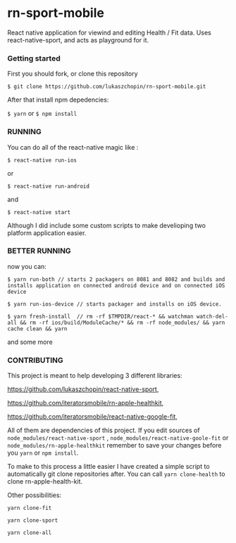 # rn-sport-mobile


React native application for viewind and editing Health / Fit data. 
Uses react-native-sport, and acts as playground for it. 

### Getting started

First you should fork, or clone this repository

`$ git clone https://github.com/lukaszchopin/rn-sport-mobile.git`

After that install npm depedencies:

`$ yarn` 
or
`$ npm install`



### RUNNING

You can do all of the react-native magic like :

`$ react-native run-ios`

or

`$ react-native run-android`

and

`$ react-native start`


Although I did include some custom scripts to make develioping two platform application easier. 

### BETTER RUNNING



now you can:

`$ yarn run-both
// starts 2 packagers on 8081 and 8082 and builds and installs application on connected android device and on connected iOS device `

`$ yarn run-ios-device
// starts packager and installs on iOS device. `

`$ yarn fresh-install 
// rm -rf $TMPDIR/react-* && watchman watch-del-all && rm -rf ios/build/ModuleCache/* && rm -rf node_modules/ && yarn cache clean && yarn`

and some more

### CONTRIBUTING 

This project is meant to help developing 3 different libraries:

https://github.com/lukaszchopin/react-native-sport,

https://github.com/iteratorsmobile/rn-apple-healthkit,

https://github.com/iteratorsmobile/react-native-google-fit,

All of them are dependencies of this project. If you edit sources of `node_modules/react-native-sport` , `node_modules/react-native-goole-fit` or `node_modules/rn-apple-healthkit` remember to save your changes before you `yarn` or `npm install`.


To make to this process a little easier I have created a simple script to automatically git clone repositories after.
You can call `yarn clone-health` to clone rn-apple-health-kit. 

Other possibilities: 

`yarn clone-fit`

`yarn clone-sport`

`yarn clone-all`

